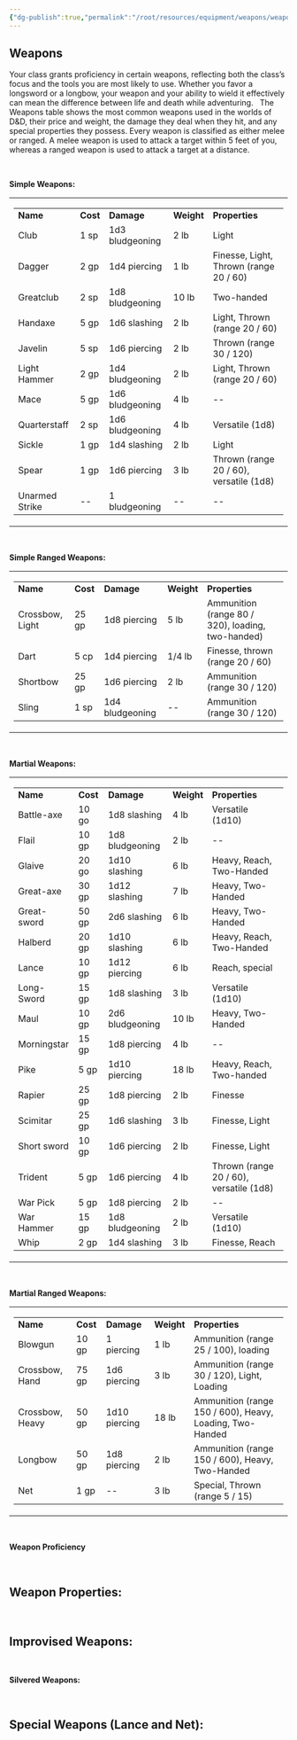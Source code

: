 ```yaml
---
{"dg-publish":true,"permalink":"/root/resources/equipment/weapons/weapons/"}
---
```


## **Weapons**

Your class grants proficiency in certain weapons, reflecting both the class’s focus and the tools you are most likely to use. Whether you favor a longsword or a longbow, your weapon and your ability to wield it effectively can mean the difference between life and death while adventuring.
 
The Weapons table shows the most common weapons used in the worlds of D&D, their price and weight, the damage they deal when they hit, and any special properties they possess. Every weapon is classified as either melee or ranged. A melee weapon is used to attack a target within 5 feet of you, whereas a ranged weapon is used to attack a target at a distance.

 

**Simple Weapons:**

<table><tbody><tr class="odd"><td><table><tbody><tr class="odd"><td><strong>Name</strong></td><td><strong>Cost</strong></td><td><strong>Damage</strong></td><td><strong>Weight</strong></td><td><strong>Properties</strong></td></tr><tr class="even"><td>Club</td><td>1 sp</td><td>1d3 bludgeoning</td><td>2 lb</td><td>Light</td></tr><tr class="odd"><td>Dagger</td><td>2 gp</td><td>1d4 piercing</td><td>1 lb</td><td>Finesse, Light, Thrown (range 20 / 60)</td></tr><tr class="even"><td>Greatclub</td><td>2 sp</td><td>1d8 bludgeoning</td><td>10 lb</td><td>Two-handed</td></tr><tr class="odd"><td>Handaxe</td><td>5 gp</td><td>1d6 slashing</td><td>2 lb</td><td>Light, Thrown (range 20 / 60)</td></tr><tr class="even"><td>Javelin</td><td>5 sp</td><td>1d6 piercing</td><td>2 lb</td><td>Thrown (range 30 / 120)</td></tr><tr class="odd"><td>Light Hammer</td><td>2 gp</td><td>1d4 bludgeoning</td><td>2 lb</td><td>Light, Thrown (range 20 / 60)</td></tr><tr class="even"><td>Mace</td><td>5 gp</td><td>1d6 bludgeoning</td><td>4 lb</td><td>--</td></tr><tr class="odd"><td>Quarterstaff</td><td>2 sp</td><td>1d6 bludgeoning</td><td>4 lb</td><td>Versatile (1d8)</td></tr><tr class="even"><td>Sickle</td><td>1 gp</td><td>1d4 slashing</td><td>2 lb</td><td>Light</td></tr><tr class="odd"><td>Spear</td><td>1 gp</td><td>1d6 piercing</td><td>3 lb</td><td>Thrown (range 20 / 60), versatile (1d8)</td></tr><tr class="even"><td>Unarmed Strike</td><td>--</td><td>1 bludgeoning</td><td>--</td><td>--</td></tr></tbody></table></td></tr></tbody></table>

 

**Simple Ranged Weapons:**

<table><tbody><tr class="odd"><td><table><tbody><tr class="odd"><td><strong>Name</strong></td><td><strong>Cost</strong></td><td><strong>Damage</strong></td><td><strong>Weight</strong></td><td><strong>Properties</strong></td></tr><tr class="even"><td>Crossbow, Light</td><td>25 gp</td><td>1d8 piercing</td><td>5 lb</td><td>Ammunition (range 80 / 320), loading, two-handed)</td></tr><tr class="odd"><td>Dart</td><td>5 cp</td><td>1d4 piercing</td><td>1/4 lb</td><td>Finesse, thrown (range 20 / 60)</td></tr><tr class="even"><td>Shortbow</td><td>25 gp</td><td>1d6 piercing</td><td>2 lb</td><td>Ammunition (range 30 / 120)</td></tr><tr class="odd"><td>Sling</td><td>1 sp</td><td>1d4 bludgeoning</td><td>--</td><td>Ammunition (range 30 / 120)</td></tr></tbody></table></td></tr></tbody></table>

 

**Martial Weapons:**

<table><tbody><tr class="odd"><td><table><tbody><tr class="odd"><td><strong>Name</strong></td><td><strong>Cost</strong></td><td><strong>Damage</strong></td><td><strong>Weight</strong></td><td><strong>Properties</strong></td></tr><tr class="even"><td>Battle-axe</td><td>10 go</td><td>1d8 slashing</td><td>4 lb</td><td>Versatile (1d10)</td></tr><tr class="odd"><td>Flail</td><td>10 gp</td><td>1d8 bludgeoning</td><td>2 lb</td><td>--</td></tr><tr class="even"><td>Glaive</td><td>20 go</td><td>1d10 slashing</td><td>6 lb</td><td>Heavy, Reach, Two-Handed</td></tr><tr class="odd"><td>Great-axe</td><td>30 gp</td><td>1d12 slashing</td><td>7 lb</td><td>Heavy, Two-Handed</td></tr><tr class="even"><td>Great-sword</td><td>50 gp</td><td>2d6 slashing</td><td>6 lb</td><td>Heavy, Two-Handed</td></tr><tr class="odd"><td>Halberd</td><td>20 gp</td><td>1d10 slashing</td><td>6 lb</td><td>Heavy, Reach, Two-Handed</td></tr><tr class="even"><td>Lance</td><td>10 gp</td><td>1d12 piercing</td><td>6 lb</td><td>Reach, special</td></tr><tr class="odd"><td>Long-Sword</td><td>15 gp</td><td>1d8 slashing</td><td>3 lb</td><td>Versatile (1d10)</td></tr><tr class="even"><td>Maul</td><td>10 gp</td><td>2d6 bludgeoning</td><td>10 lb</td><td>Heavy, Two-Handed</td></tr><tr class="odd"><td>Morningstar</td><td>15 gp</td><td>1d8 piercing</td><td>4 lb</td><td>--</td></tr><tr class="even"><td>Pike</td><td>5 gp</td><td>1d10 piercing</td><td>18 lb</td><td>Heavy, Reach, Two-handed</td></tr><tr class="odd"><td>Rapier</td><td>25 gp</td><td>1d8 piercing</td><td>2 lb</td><td>Finesse</td></tr><tr class="even"><td>Scimitar</td><td>25 gp</td><td>1d6 slashing</td><td>3 lb</td><td>Finesse, Light</td></tr><tr class="odd"><td>Short sword</td><td>10 gp</td><td>1d6 piercing</td><td>2 lb</td><td>Finesse, Light</td></tr><tr class="even"><td>Trident</td><td>5 gp</td><td>1d6 piercing</td><td>4 lb</td><td>Thrown (range 20 / 60), versatile (1d8)</td></tr><tr class="odd"><td>War Pick</td><td>5 gp</td><td>1d8 piercing</td><td>2 lb</td><td>--</td></tr><tr class="even"><td>War Hammer</td><td>15 gp</td><td>1d8 bludgeoning</td><td>2 lb</td><td>Versatile (1d10)</td></tr><tr class="odd"><td>Whip</td><td>2 gp</td><td>1d4 slashing</td><td>3 lb</td><td>Finesse, Reach</td></tr></tbody></table></td></tr></tbody></table>

 

**Martial Ranged Weapons:**

<table><tbody><tr class="odd"><td><table><tbody><tr class="odd"><td><strong>Name</strong></td><td><strong>Cost</strong></td><td><strong>Damage</strong></td><td><strong>Weight</strong></td><td><strong>Properties</strong></td></tr><tr class="even"><td>Blowgun</td><td>10 gp</td><td>1 piercing</td><td>1 lb</td><td>Ammunition (range 25 / 100), loading</td></tr><tr class="odd"><td>Crossbow, Hand</td><td>75 gp</td><td>1d6 piercing</td><td>3 lb</td><td>Ammunition (range 30 / 120), Light, Loading</td></tr><tr class="even"><td>Crossbow, Heavy</td><td>50 gp</td><td>1d10 piercing</td><td>18 lb</td><td>Ammunition (range 150 / 600), Heavy, Loading, Two-Handed</td></tr><tr class="odd"><td>Longbow</td><td>50 gp</td><td>1d8 piercing</td><td>2 lb</td><td>Ammunition (range 150 / 600), Heavy, Two-Handed</td></tr><tr class="even"><td>Net</td><td>1 gp</td><td>--</td><td>3 lb</td><td>Special, Thrown (range 5 / 15)</td></tr></tbody></table></td></tr></tbody></table>
 

**Weapon Proficiency**

 

## **Weapon Properties:**

 

## **Improvised Weapons:**

 

**Silvered Weapons:**

 

## **Special Weapons (Lance and Net):**
